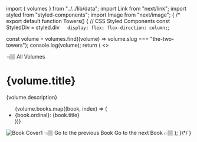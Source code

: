 import { volumes } from "../../lib/data";
import Link from "next/link";
import styled from "styled-components";
import Image from "next/image";
{
/\*
export default function Towers() {
// CSS Styled Components
const StyledDiv = styled.div`    display: flex;
    flex-direction: column;
 `;

const volume = volumes.find((volume) => volume.slug === "the-two-towers");
console.log(volume);
return (
<>
<Link href="/volumes">👈🏽 All Volumes</Link>
<h1>{volume.title}</h1>
<p>{volume.description}</p>
<ul>
{volume.books.map((book, index) => (
<li key={index}>
{book.ordinal}: {book.title}
</li>
))}
</ul>
<Image
        src="/images/the-two-towers.png"
        alt="Book Cover1"
        width={140}
        height={230}
      ></Image>
<StyledDiv>
<Link href="/volumes/the-fellowship-of-the-ring">
👈🏽 Go to the previous Book
</Link>
<Link href="/volumes/the-return-of-the-king">
Go to the next Book 👉🏽
</Link>
</StyledDiv>
</>
);
}\*/
}
